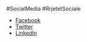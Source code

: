 #SocialMedia #RrjetetSociale

- [Facebook](https://www.facebook.com/emir.moukoch)
- [Twitter](https://twitter.com/EmirMoukoc)
- [LinkedIn](https://www.linkedin.com/in/emir-moukoch-281773269)